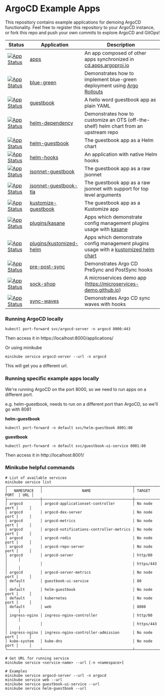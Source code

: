 # ArgoCD Example Apps

This repository contains example applications for demoing ArgoCD functionality. Feel free
to register this repository to your ArgoCD instance, or fork this repo and push your own commits
to explore ArgoCD and GitOps!

| Status                                                                    | Application                                        | Description                                                                                                              |
| ------------------------------------------------------------------------- | -------------------------------------------------- | ------------------------------------------------------------------------------------------------------------------------ |
| [![App Status][badge_sync_example_apps]][app_sync_example_apps]           | [apps](apps/)                                      | An app composed of other apps synchronized in [cd.apps.argoproj.io][app_sync_example_apps]                               |
| [![App Status][badge_blue_green]][app_blue_green]                         | [blue-green](blue-green/)                          | Demonstrates how to implement blue-green deployment using [Argo Rollouts](https://github.com/argoproj/argo-rollouts)     |
| [![App Status][badge_guestbook]][app_guestbook]                           | [guestbook](guestbook/)                            | A hello word guestbook app as plain YAML                                                                                 |
| [![App Status][badge_helm_dependency]][app_helm_dependency]               | [helm-dependency](helm-dependency/)                | Demonstrates how to customize an OTS (off-the-shelf) helm chart from an upstream repo                                    |
| [![App Status][badge_helm_guestbook]][app_helm_guestbook]                 | [helm-guestbook](helm-guestbook/)                  | The guestbook app as a Helm chart                                                                                        |
| [![App Status][badge_helm_hooks]][app_helm_hooks]                         | [helm-hooks](helm-hooks/)                          | An application with native Helm hooks                                                                                    |
| [![App Status][badge_jsonnet_guestbook]][app_jsonnet_guestbook]           | [jsonnet-guestbook](jsonnet-guestbook/)            | The guestbook app as a raw jsonnet                                                                                       |
| [![App Status][badge_jsonnet_guestbook_tla]][app_jsonnet_guestbook_tla]   | [jsonnet-guestbook-tla](jsonnet-guestbook-tla/)    | The guestbook app as a raw jsonnet with support for top level arguments                                                  |
| [![App Status][badge_kustomize_guestbook]][app_kustomize_guestbook]       | [kustomize-guestbook](kustomize-guestbook/)        | The guestbook app as a Kustomize app                                                                                     |
| [![App Status][badge_plugin_kasane]][app_plugin_kasane]                   | [plugins/kasane](plugins/kasane)                   | Apps which demonstrate config management plugins usage with [kasane](plugins/kasane/README.md)                           |
| [![App Status][badge_plugin_kustomized_helm]][app_plugin_kustomized_helm] | [plugins/kustomized-helm](plugins/kustomized-helm) | Apps which demonstrate config management plugins usage with a [kustomized helm chart](plugins/kustomized-helm/README.md) |
| [![App Status][badge_pre_post_sync]][app_pre_post_sync]                   | [pre-post-sync](pre-post-sync/)                    | Demonstrates Argo CD PreSync and PostSync hooks                                                                          |
| [![App Status][badge_sock_shop]][app_sock_shop]                           | [sock-shop](sock-shop/)                            | A microservices demo app (https://microservices-demo.github.io)                                                          |
| [![App Status][badge_sync_waves]][app_sync_waves]                         | [sync-waves](sync-waves/)                          | Demonstrates Argo CD sync waves with hooks                                                                               |

[app_sync_example_apps]: https://cd.apps.argoproj.io/applications/sync-example-apps
[badge_sync_example_apps]: https://cd.apps.argoproj.io/api/badge?revision=true&name=sync-example-apps
[app_blue_green]: https://cd.apps.argoproj.io/applications/example.blue-green
[badge_blue_green]: https://cd.apps.argoproj.io/api/badge?revision=true&name=example.blue-green
[app_guestbook]: https://cd.apps.argoproj.io/applications/example.guestbook
[badge_guestbook]: https://cd.apps.argoproj.io/api/badge?revision=true&name=example.guestbook
[app_helm_dependency]: https://cd.apps.argoproj.io/applications/example.helm-dependency
[badge_helm_dependency]: https://cd.apps.argoproj.io/api/badge?revision=true&name=example.helm-dependency
[app_helm_guestbook]: https://cd.apps.argoproj.io/applications/example.helm-guestbook
[badge_helm_guestbook]: https://cd.apps.argoproj.io/api/badge?revision=true&name=example.helm-guestbook
[app_helm_hooks]: https://cd.apps.argoproj.io/applications/example.helm-hooks
[badge_helm_hooks]: https://cd.apps.argoproj.io/api/badge?revision=true&name=example.helm-hooks
[app_jsonnet_guestbook]: https://cd.apps.argoproj.io/applications/example.jsonnet-guestbook
[badge_jsonnet_guestbook]: https://cd.apps.argoproj.io/api/badge?revision=true&name=example.jsonnet-guestbook
[app_jsonnet_guestbook_tla]: https://cd.apps.argoproj.io/applications/example.jsonnet-guestbook-tla
[badge_jsonnet_guestbook_tla]: https://cd.apps.argoproj.io/api/badge?revision=true&name=example.jsonnet-guestbook-tla
[app_kustomize_guestbook]: https://cd.apps.argoproj.io/applications/example.kustomize-guestbook
[badge_kustomize_guestbook]: https://cd.apps.argoproj.io/api/badge?revision=true&name=example.kustomize-guestbook
[app_plugin_kasane]: https://cd.apps.argoproj.io/applications/example.plugin-kasane
[badge_plugin_kasane]: https://cd.apps.argoproj.io/api/badge?revision=true&name=example.plugin-kasane
[app_plugin_kustomized_helm]: https://cd.apps.argoproj.io/applications/example.plugin-kustomized-helm
[badge_plugin_kustomized_helm]: https://cd.apps.argoproj.io/api/badge?revision=true&name=example.plugin-kustomized-helm
[app_pre_post_sync]: https://cd.apps.argoproj.io/applications/example.pre-post-sync
[badge_pre_post_sync]: https://cd.apps.argoproj.io/api/badge?revision=true&name=example.pre-post-sync
[app_sock_shop]: https://cd.apps.argoproj.io/applications/example.sock-shop
[badge_sock_shop]: https://cd.apps.argoproj.io/api/badge?revision=true&name=example.sock-shop
[app_sync_waves]: https://cd.apps.argoproj.io/applications/example.sync-waves
[badge_sync_waves]: https://cd.apps.argoproj.io/api/badge?revision=true&name=example.sync-waves


### Running ArgoCD locally

```shell
kubectl port-forward svc/argocd-server -n argocd 8000:443
```

Then access it in https://localhost:8000/applications/

Or using minikube
```shell
minikube service argocd-server --url -n argocd
```
This will get you a different url.


### Running specific example apps locally

We're running ArgoCD on the port 8000, so we need to run apps on a different port.

e.g. helm-guestbook, needs to run on a different port than ArgoCD, so we'll go with 8081

**helm-guestbook**

```shell
kubectl port-forward -n default svc/helm-guestbook 8001:80
```

**guestbook**

```shell
kubectl port-forward -n default svc/guestbook-ui-service 8001:80
```

Then access it in http://localhost:8001/


### Minikube helpful commands

```shell
# List of available services
minikube service list
┌───────────────┬─────────────────────────────────────────┬──────────────┬─────┐
│   NAMESPACE   │                  NAME                   │ TARGET PORT  │ URL │
├───────────────┼─────────────────────────────────────────┼──────────────┼─────┤
│ argocd        │ argocd-applicationset-controller        │ No node port │     │
│ argocd        │ argocd-dex-server                       │ No node port │     │
│ argocd        │ argocd-metrics                          │ No node port │     │
│ argocd        │ argocd-notifications-controller-metrics │ No node port │     │
│ argocd        │ argocd-redis                            │ No node port │     │
│ argocd        │ argocd-repo-server                      │ No node port │     │
│ argocd        │ argocd-server                           │ http/80      │     │
│               │                                         │ https/443    │     │
│ argocd        │ argocd-server-metrics                   │ No node port │     │
│ default       │ guestbook-ui-service                    │ 80           │     │
│ default       │ helm-guestbook                          │ No node port │     │
│ default       │ kubernetes                              │ No node port │     │
│ default       │ web                                     │ 8080         │     │
│ ingress-nginx │ ingress-nginx-controller                │ http/80      │     │
│               │                                         │ https/443    │     │
│ ingress-nginx │ ingress-nginx-controller-admission      │ No node port │     │
│ kube-system   │ kube-dns                                │ No node port │     │
└───────────────┴─────────────────────────────────────────┴──────────────┴─────┘

# Get URL for running service
minikube service <service-name> --url [-n <namespace>]

# Examples
minikube service argocd-server --url -n argocd
minikube service web --url
minikube service guestbook-ui-service --url
minikube service helm-guestbook --url
```